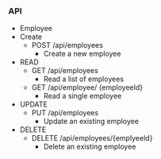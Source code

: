 ### API

- Employee
- Create
    - POST /api/employees
        - Create a new employee
- READ
    - GET /api/employees
        - Read a list of employees
    - GET /api/employee/ {employeeId}
        - Read a single employee
- UPDATE
    - PUT /api/employees
        - Update an existing employee
- DELETE
    - DELETE /api/employees/{emplyeeId}
        - Delete an existing employee
